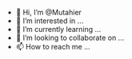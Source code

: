 - 👋 Hi, I’m @Mutahier
- 👀 I’m interested in ...
- 🌱 I’m currently learning ...
- 💞️ I’m looking to collaborate on ...
- 📫 How to reach me ...

<!---
Mutahier/Mutahier is a ✨ special ✨ repository because its `README.md` (this file) appears on your GitHub profile.
You can click the Preview link to take a look at your changes.
--->
